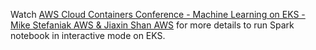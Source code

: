 
Watch [AWS Cloud Containers Conference - Machine Learning on EKS - Mike Stefaniak AWS & Jiaxin Shan AWS](https://youtu.be/1ybId6DyHls?t=2800) for more details to run Spark notebook in interactive mode on EKS.

